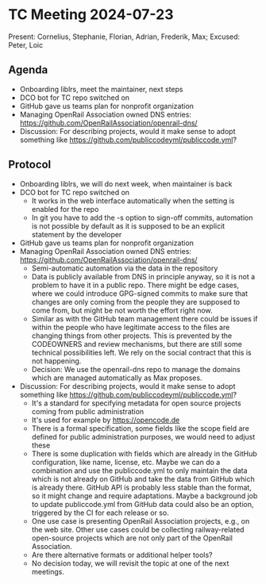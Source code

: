 # TC Meeting 2024-07-23

Present: Cornelius, Stephanie, Florian, Adrian, Frederik, Max; Excused: Peter, Loic

## Agenda

* Onboarding liblrs, meet the maintainer, next steps
* DCO bot for TC repo switched on
* GitHub gave us teams plan for nonprofit organization
* Managing OpenRail Association owned DNS entries: https://github.com/OpenRailAssociation/openrail-dns/
* Discussion: For describing projects, would it make sense to adopt something like https://github.com/publiccodeyml/publiccode.yml?

## Protocol

* Onboarding liblrs, we will do next week, when maintainer is back
* DCO bot for TC repo switched on
  * It works in the web interface automatically when the setting is enabled for the repo
  * In git you have to add the -s option to sign-off commits, automation is not possible by default as it is supposed to be an explicit statement by the developer
* GitHub gave us teams plan for nonprofit organization
* Managing OpenRail Association owned DNS entries: https://github.com/OpenRailAssociation/openrail-dns/
  * Semi-automatic automation via the data in the repository
  * Data is publicly available from DNS in principle anyway, so it is not a problem to have it in a public repo. There might be edge cases, where we could introduce GPG-signed commits to make sure that changes are only coming from the people they are supposed to come from, but might be not worth the effort right now.
  * Similar as with the GitHub team management there could be issues if within the people who have legitimate access to the files are changing things from other projects. This is prevented by the CODEOWNERS and review mechanisms, but there are still some technical possibilities left. We rely on the social contract that this is not happening.
  * Decision: We use the openrail-dns repo to manage the domains which are managed automatically as Max proposes.
* Discussion: For describing projects, would it make sense to adopt something like https://github.com/publiccodeyml/publiccode.yml?
  * It's a standard for specifying metadata for open source projects coming from public administration
  * It's used for example by https://opencode.de
  * There is a formal specification, some fields like the scope field are defined for public administration purposes, we would need to adjust these
  * There is some duplication with fields which are already in the GitHub configuration, like name, license, etc. Maybe we can do a combination and use the publiccode.yml to only maintain the data which is not already on GitHub and take the data from GitHub which is already there. GitHub API is probably less stable than the format, so it might change and require adaptations. Maybe a background job to update publiccode.yml from GitHub data could also be an option, triggered by the CI for each release or so.
  * One use case is presenting OpenRail Association projects, e.g., on the web site. Other use cases could be collecting railway-related open-source projects which are not only part of the OpenRail Association.
  * Are there alternative formats or additional helper tools?
  * No decision today, we will revisit the topic at one of the next meetings.
